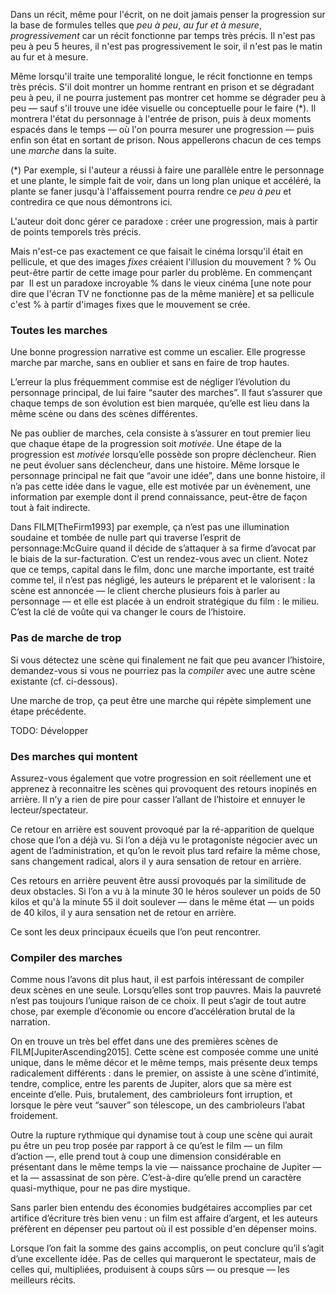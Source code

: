 <!-- Page: #390 Intrigues en escalier -->


Dans un récit, même pour l'écrit, on ne doit jamais penser la progression sur la base de formules telles que *peu à peu*, *au fur et à mesure*, *progressivement* car un récit fonctionne par temps très précis. Il n'est pas peu à peu 5 heures, il n'est pas progressivement le soir, il n'est pas le matin au fur et à mesure.

Même lorsqu'il traite une temporalité longue, le récit fonctionne en temps très précis. S'il doit montrer un homme rentrant en prison et se dégradant peu à peu, il ne pourra justement pas montrer cet homme se dégrader peu à peu —&nbsp;sauf s'il trouve une idée visuelle ou conceptuelle pour le faire (\*). Il montrera l'état du personnage à l'entrée de prison, puis à deux moments espacés dans le temps —&nbsp;où l'on pourra mesurer une progression&nbsp;— puis enfin son état en sortant de prison. Nous appellerons chacun de ces temps une *marche* dans la suite.

(\*) Par exemple, si l'auteur a réussi à faire une parallèle entre le personnage et une plante, le simple fait de voir, dans un long plan unique et accéléré, la plante se faner jusqu'à l'affaissement pourra rendre ce *peu à peu* et contredira ce que nous démontrons ici.

L'auteur doit donc gérer ce paradoxe : créer une progression, mais à partir de points temporels très précis. 

Mais n'est-ce pas exactement ce que faisait le cinéma lorsqu'il était en pellicule, et que des images *fixes* créaient l'illusion du mouvement ?
% Ou peut-être partir de cette image pour parler du problème. En commençant par  Il est un paradoxe incroyable
% dans le vieux cinéma [une note pour dire que l'écran TV ne fonctionne pas de la même manière] et sa pellicule  c'est
% à partir d'images fixes que le mouvement se crée.

### Toutes les marches

Une bonne progression narrative est comme un escalier. Elle progresse marche par marche, sans en oublier et sans en faire de trop hautes.

L’erreur la plus fréquemment commise est de négliger l’évolution du personnage principal, de lui faire “sauter des marches”. Il faut s’assurer que chaque temps de son évolution est bien marquée, qu’elle est lieu dans la même scène ou dans des scènes différentes.

Ne pas oublier de marches, cela consiste à s’assurer en tout premier lieu que chaque étape de la progression soit *motivée*. Une étape de la progression est *motivée* lorsqu’elle possède son propre déclencheur. Rien ne peut évoluer sans déclencheur, dans une histoire. Même lorsque le personnage principal ne fait que “avoir une idée”, dans une bonne histoire, il n’a pas cette idée dans le vague, elle est motivée par un évènement, une information par exemple dont il prend connaissance, peut-être de façon tout à fait indirecte.

Dans FILM[TheFirm1993] par exemple, ça n’est pas une illumination soudaine et tombée de nulle part qui traverse l’esprit de personnage:McGuire quand il décide de s’attaquer à sa firme d’avocat par le biais de la sur-facturation. C’est un rendez-vous avec un client. Notez que ce temps, capital dans le film, donc une marche importante, est traité comme tel, il n’est pas négligé, les auteurs le préparent et le valorisent : la scène est annoncée — le client cherche plusieurs fois à parler au personnage — et elle est placée à un endroit stratégique du film : le milieu. C’est la clé de voûte qui va changer le cours de l’histoire.

### Pas de marche de trop

Si vous détectez une scène qui finalement ne fait que peu avancer l’histoire, demandez-vous si vous ne pourriez pas la *compiler* avec une autre scène existante (cf. ci-dessous).

Une marche de trop, ça peut être une marche qui répète simplement une étape précédente.

<adminonly>
  TODO: Développer
</adminonly>

### Des marches qui montent

Assurez-vous également que votre progression en soit réellement une et apprenez à reconnaitre les scènes qui provoquent des retours inopinés en arrière. Il n’y a rien de pire pour casser l’allant de l’histoire et ennuyer le lecteur/spectateur.

Ce retour en arrière est souvent provoqué par la ré-apparition de quelque chose que l’on a déjà vu. Si l’on a déjà vu le protagoniste négocier avec un agent de l’administration, et qu’on le revoit plus tard refaire la même chose, sans changement radical, alors il y aura sensation de retour en arrière.

Ces retours en arrière peuvent être aussi provoqués par la similitude de deux obstacles. Si l’on a vu à la minute 30 le héros soulever un poids de 50 kilos et qu'à la minute 55 il doit soulever — dans le même état — un poids de 40 kilos, il y aura sensation net de retour en arrière.

Ce sont les deux principaux écueils que l’on peut rencontrer.

### Compiler des marches

Comme nous l’avons dit plus haut, il est parfois intéressant de compiler deux scènes en une seule. Lorsqu’elles sont trop pauvres. Mais la pauvreté n’est pas toujours l’unique raison de ce choix. Il peut s’agir de tout autre chose, par exemple d’économie ou encore d’accélération brutal de la narration.

On en trouve un très bel effet dans une des premières scènes de FILM[JupiterAscending2015]. Cette scène est composée comme une unité unique, dans le même décor et le même temps, mais présente deux temps radicalement différents : dans le premier, on assiste à une scène d’intimité, tendre, complice, entre les parents de Jupiter, alors que sa mère est enceinte d’elle. Puis, brutalement, des cambrioleurs font irruption, et lorsque le père veut “sauver” son télescope, un des cambrioleurs l’abat froidement.

Outre la rupture rythmique qui dynamise tout à coup une scène qui aurait pu être un peu trop posée par rapport à ce qu’est le film — un film d’action —, elle prend tout à coup une dimension considérable en présentant dans le même temps la vie — naissance prochaine de Jupiter — et la — assassinat de son père. C’est-à-dire qu’elle prend un caractère quasi-mythique, pour ne pas dire mystique.

Sans parler bien entendu des économies budgétaires accomplies par cet artifice d’écriture très bien venu : un film est affaire d’argent, et les auteurs préfèrent en dépenser peu partout où il est possible d'en dépenser moins.

Lorsque l’on fait la somme des gains accomplis, on peut conclure qu’il s’agit d’une excellente idée. Pas de celles qui marqueront le spectateur, mais de celles qui, multipliées, produisent à coups sûrs — ou presque — les meilleurs récits.
